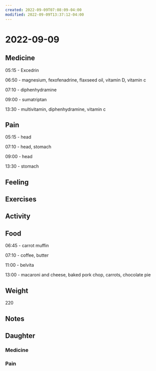 ```yaml
---
created: 2022-09-09T07:08:09-04:00
modified: 2022-09-09T13:37:12-04:00
---
```


# 2022-09-09

## Medicine

05:15 - Excedrin

06:50 - magnesium, fexofenadrine, flaxseed oil, vitamin D, vitamin c 

07:10 - diphenhydramine

09:00 - sumatriptan 

13:30 - multivitamin, diphenhydramine, vitamin c 

## Pain

05:15 - head

07:10 - head, stomach 

09:00 - head

13:30 - stomach 

## Feeling


## Exercises


## Activity


## Food

06:45 - carrot muffin

07:10 - coffee, butter 

11:00 - belvita

13:00 - macaroni and cheese, baked pork chop, carrots, chocolate pie 

## Weight

220

## Notes


## Daughter


### Medicine


### Pain
